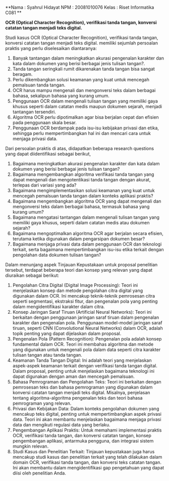 **Nama	: Syahrul Hidayat
NPM	: 20081010076
Kelas	: Riset Informatika C081 **

**OCR (Optical Character Recognition), verifikasi tanda tangan, konversi catatan tangan menjadi teks digital.**

Studi kasus OCR (Optical Character Recognition), verifikasi tanda tangan, konversi catatan tangan menjadi teks digital. memiliki sejumlah persoalan praktis yang perlu diselesaikan diantaranya:
1.	Banyak tantangan dalam meningkatkan akurasi pengenalan karakter dan kata dalam dokumen yang berisi berbagai jenis tulisan tangan?.
2.	Tanda tangan seringkali rumit dikarenakan tanda tangan bisa sangat beragam.
3.	Perlu dikembangkan solusi keamanan yang kuat untuk mencegah pemalsuan tanda tangan.
4.	OCR harus mampu mengenali dan mengonversi teks dalam berbagai bahasa, sekalipun bahasa yang kurang umum.
5.	Penggunaan OCR dalam mengenali tulisan tangan yang memiliki gaya khusus seperti dalam catatan medis maupun dokumen sejarah, menjadi tantangan tersendiri.
6.	Algoritma OCR perlu dipotimalkan agar bisa berjalan cepat dan efisien pada penggunaan skala besar.
7.	Penggunaan OCR berdampak pada isu-isu kebijakan privasi dan etika, sehingga perlu mempertimbangkan hal ini dan mencari cara untuk menjaga privasi data.
   
Dari persoalan praktis di atas, didapatkan beberapa research questions yang dapat diidentifikasi sebagai berikut, 
1.	Bagaimana meningkatkan akurasi pengenalan karakter dan kata dalam dokumen yang berisi berbagai jenis tulisan tangan?
2.	Bagaimana mengembangkan algoritma verifikasi tanda tangan yang dapat mengenali dan mengotentikasi tanda tangan dengan akurat, terlepas dari variasi yang ada?
3.	Bagaimana mengimplementasikan solusi keamanan yang kuat untuk mencegah pemalsuan tanda tangan dalam konteks aplikasi praktis?
4.	Bagaimana mengembangkan algoritma OCR yang dapat mengenali dan mengonversi teks dalam berbagai bahasa, termasuk bahasa yang kurang umum?
5.	Bagaimana mengatasi tantangan dalam mengenali tulisan tangan yang memiliki gaya khusus, seperti dalam catatan medis atau dokumen sejarah?
6.	Bagaimana mengoptimalkan algoritma OCR agar berjalan secara efisien, terutama ketika digunakan dalam pengarsipan dokumen besar?
7.	Bagaimana menjaga privasi data dalam penggunaan OCR dan teknologi terkait, serta bagaimana mempertimbangkan isu-isu etika terkait dengan pengolahan data dokumen tulisan tangan?
   
Dalam menunjang aspek Tinjauan Kepustakaan untuk proposal penelitian tersebut, terdapat beberapa teori dan konsep yang relevan yang dapat diuraikan sebagai berikut:
1.	Pengolahan Citra Digital (Digital Image Processing): Teori ini menjelaskan konsep dan metode pengolahan citra digital yang digunakan dalam OCR. Ini mencakup teknik-teknik pemrosesan citra seperti segmentasi, ekstraksi fitur, dan pengenalan pola yang penting dalam mengidentifikasi karakter dalam citra.
2.	Konsep Jaringan Saraf Tiruan (Artificial Neural Networks): Teori ini berkaitan dengan penggunaan jaringan saraf tiruan dalam pengenalan karakter dan pengenalan pola. Penggunaan model-model jaringan saraf tiruan, seperti CNN (Convolutional Neural Networks) dalam OCR, adalah topik penting yang dapat dijelaskan dalam proposal.
3.	Pengenalan Pola (Pattern Recognition): Pengenalan pola adalah konsep fundamental dalam OCR. Teori ini membahas algoritma dan metode yang digunakan untuk mengenali pola dalam data seperti citra karakter tulisan tangan atau tanda tangan.
4.	Keamanan Tanda Tangan Digital: Ini adalah teori yang menjelaskan aspek-aspek keamanan terkait dengan verifikasi tanda tangan digital. Dalam proposal, penting untuk menjelaskan bagaimana teknologi ini dapat digunakan dengan aman dan mencegah pemalsuan.
5.	Bahasa Pemrograman dan Pengolahan Teks: Teori ini berkaitan dengan pemrosesan teks dan bahasa pemrograman yang digunakan dalam konversi catatan tangan menjadi teks digital. Misalnya, penjelasan tentang algoritma-algoritma pengenalan teks dan teori bahasa pemrograman yang relevan.
6.	Privasi dan Kebijakan Data: Dalam konteks pengolahan dokumen yang mencakup teks digital, penting untuk mempertimbangkan aspek privasi data. Teori ini akan membantu menjelaskan bagaimana menjaga privasi data dan mengikuti regulasi data yang berlaku.
7.	Pengembangan Aplikasi Praktis: Untuk memahami implementasi praktis OCR, verifikasi tanda tangan, dan konversi catatan tangan, konsep pengembangan aplikasi, antarmuka pengguna, dan integrasi sistem mungkin relevan.
8.	Studi Kasus dan Penelitian Terkait: Tinjauan kepustakaan juga harus mencakup studi kasus dan penelitian terkait yang telah dilakukan dalam domain OCR, verifikasi tanda tangan, dan konversi teks catatan tangan. Ini akan membantu dalam mengidentifikasi gap pengetahuan yang dapat diisi oleh penelitian Anda.

